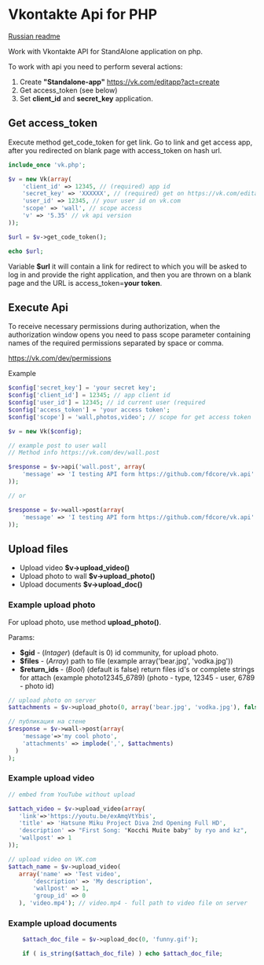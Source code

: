 Vkontakte Api for PHP
======================

[Russian readme](README_RU.md)

Work with Vkontakte API for StandAlone application on php.

To work with api you need to perform several actions:

1. Create **"Standalone-app"** https://vk.com/editapp?act=create
2. Get access_token (see below)
3. Set **client_id** and **secret_key** application.

## Get access_token
Execute method get_code_token for get link. Go to link and get access app, after you redirected on blank page with access_token on hash url.

```php
include_once 'vk.php';

$v = new Vk(array(
	'client_id' => 12345, // (required) app id
	'secret_key' => 'XXXXXX', // (required) get on https://vk.com/editapp?id=12345&section=options
	'user_id' => 12345, // your user id on vk.com
	'scope' => 'wall', // scope access
	'v' => '5.35' // vk api version
));

$url = $v->get_code_token();

echo $url;
```

Variable **$url** it will contain a link for redirect to which you will be asked to log in and provide the right application, and then you are thrown on a blank page and the URL is access_token=**your token**.

## Execute Api

To receive necessary permissions during authorization, when the authorization window opens you need to pass scope parameter containing names of the required permissions separated by space or comma.

https://vk.com/dev/permissions

Example

```php
$config['secret_key'] = 'your secret key';
$config['client_id'] = 12345; // app client id
$config['user_id'] = 12345; // id current user (required
$config['access_token'] = 'your access token';
$config['scope'] = 'wall,photos,video'; // scope for get access token

$v = new Vk($config);

// example post to user wall
// Method info https://vk.com/dev/wall.post

$response = $v->api('wall.post', array(
    'message' => 'I testing API form https://github.com/fdcore/vk.api'
));

// or

$response = $v->wall->post(array(
    'message' => 'I testing API form https://github.com/fdcore/vk.api'
));
```

## Upload files

- Upload video **$v->upload_video()**
- Upload photo to wall **$v->upload_photo()**
- Upload documents **$v->upload_doc()**

### Example upload photo

For upload photo, use method **upload_photo()**.

Params:

- **$gid** - (*Intager*) (default is 0) id community, for upload photo.
- **$files** - (*Array*) path to file (example array('bear.jpg', 'vodka.jpg'))
- **$return_ids** - (*Bool*) (default is false) return files id's or complete strings for attach (example photo12345_6789) (photo - type, 12345 - user, 6789 - photo id)

```php
// upload photo on server
$attachments = $v->upload_photo(0, array('bear.jpg', 'vodka.jpg'), false);

// публикация на стене
$response = $v->wall->post(array(
    'message'=>'my cool photo',
    'attachments' => implode(',', $attachments)
  )
);
```

### Example upload video

```php
// embed from YouTube without upload

$attach_video = $v->upload_video(array(
   'link'=>'https://youtu.be/exAmqVtYbis',
   'title' => 'Hatsune Miku Project Diva 2nd Opening Full HD',
   'description' => "First Song: "Kocchi Muite baby" by ryo and kz",
   'wallpost' => 1
));

// upload video on VK.com
$attach_name = $v->upload_video(
   array('name' => 'Test video',
       'description' => 'My description',
       'wallpost' => 1,
       'group_id' => 0
   ), 'video.mp4'); // video.mp4 - full path to video file on server

```

### Example upload documents

```php
    $attach_doc_file = $v->upload_doc(0, 'funny.gif');

    if ( is_string($attach_doc_file) ) echo $attach_doc_file;
```
